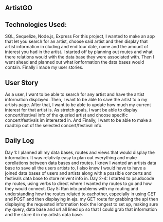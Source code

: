 ## ArtistGO

## Technologies Used: 

SQL, Sequelize, Node.js, Express
For this project, I wanted to make an app that let you search for an artist, choose said artist and then display that artist information in cluding and end tour date, name and the amount of interest you had in the artist. I started off by planning out routes and what there relations would with the data base they were associated with. Then I went ahead and planned out what ionformation the data bases would contain. Finally i made my user stories.
## User Story

As a user, I want to be able to search for any artist and have the artist information displayed.
Then, I want to be able to save the artist to a my artists page.
After that, I want to be able to update how much my current interest for that artist is.
As stretch goals, i want be able to display concert/festival info of the queried artist and choose specific concert/festivals im interested in.
And Finally, I want to be able to make a roadtrip out of the selected concert/festival info.

## Daily Log

Day 1: I planned all my data bases, routes and views that would display the information. It was relativily easy to plan out everything and make corellations between data bases and routes. I knew I wanted an artists data base to save all the users artists to, I also knew I would have to have a joined data bases of users and artists along with a possible concerts and festivals data base to store relvent info in.
Day 2-4: I started to psudocode my routes, using verbs to direct where I wanted my routes to go and how they would connect.
Day 5: Ran into problems with my routing and understanding how the routes related to eachother, especially in using GET and POST and then displaying in ejs. my GET route for grabbing the api then displaying the requested information took the longest to set up, making sure my query, data base and url all lined up so that I could grab that information and the store it in my artists data base.